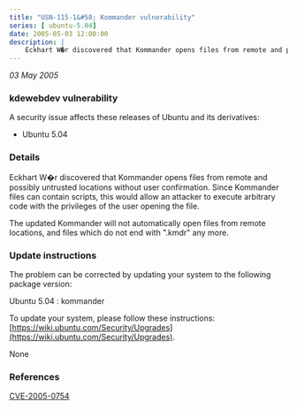 ```yaml
---
title: "USN-115-1&#58; Kommander vulnerability"
series: [ ubuntu-5.04]
date: 2005-05-03 12:00:00
description: |
    Eckhart W�r discovered that Kommander opens files from remote and possibly untrusted locations without user confirmation. Since Kommander files can contain scripts, this would allow an attacker to execute arbitrary code with the privileges of the user opening the file.
--- 
```

 
 

*03 May 2005*

### kdewebdev vulnerability

A security issue affects these releases of Ubuntu and its derivatives:

* Ubuntu 5.04

### Details

Eckhart W�r discovered that Kommander opens files from remote and possibly untrusted locations without user confirmation. Since Kommander files can contain scripts, this would allow an attacker to execute arbitrary code with the privileges of the user opening the file.

The updated Kommander will not automatically open files from remote locations, and files which do not end with &quot;.kmdr&quot; any more.

### Update instructions

The problem can be corrected by updating your system to the following package version:

Ubuntu 5.04
 : kommander 

To update your system, please follow these instructions: [https://wiki.ubuntu.com/Security/Upgrades](https://wiki.ubuntu.com/Security/Upgrades).

None

### References

 
 [CVE-2005-0754](http://people.ubuntu.com/~ubuntu-security/cve/CVE-2005-0754)
 


